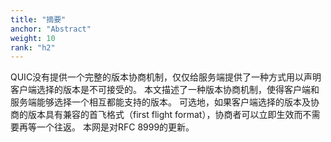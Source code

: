 ```yaml
---
title: "摘要"
anchor: "Abstract"
weight: 10
rank: "h2"
---
```


QUIC没有提供一个完整的版本协商机制，仅仅给服务端提供了一种方式用以声明客户端选择的版本是不可接受的。
本文描述了一种版本协商机制，使得客户端和服务端能够选择一个相互都能支持的版本。
可选地，如果客户端选择的版本及协商的版本具有兼容的首飞格式（first flight format），协商者可以立即生效而不需要再等一个往返。
本网是对RFC 8999的更新。
